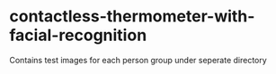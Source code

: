 # contactless-thermometer-with-facial-recognition

Contains test images for each person group under seperate directory
